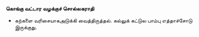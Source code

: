 **கொங்கு வட்டார வழக்குச் சொல்லகராதி**
- கற்களை வரிசையாகஅடுக்கி வைத்திருத்தல். கல்லுக் கட்டுல பாம்பு எத்தாச்சோடு இருக்குது.

